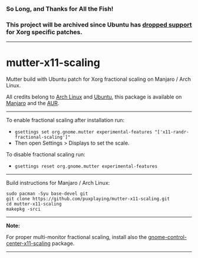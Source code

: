 ### So Long, and Thanks for All the Fish!
### This project will be archived since Ubuntu has [dropped support](https://salsa.debian.org/gnome-team/mutter/-/commit/6d1dce1a5fc4b3c2520cb40765cf47fb3eea4fe0) for Xorg specific patches.

---
# mutter-x11-scaling
Mutter build with Ubuntu patch for Xorg fractional scaling on Manjaro / Arch Linux.

All credits belong to [Arch Linux](https://www.archlinux.org/packages/extra/x86_64/mutter/) and [Ubuntu](https://salsa.debian.org/gnome-team/mutter/-/blob/ubuntu/master/debian/patches/ubuntu/x11-Add-support-for-fractional-scaling-using-Randr.patch), this package is available on [Manjaro](https://manjaro.org/) and the [AUR](https://aur.archlinux.org/packages/mutter-x11-scaling).

---
To enable fractional scaling after installation run:
- ```gsettings set org.gnome.mutter experimental-features "['x11-randr-fractional-scaling']"```
- Then open Settings > Displays to set the scale.

To disable fractional scaling run:
- ```gsettings reset org.gnome.mutter experimental-features```

---

Build instructions for Manjaro / Arch Linux:

```
sudo pacman -Syu base-devel git
git clone https://github.com/puxplaying/mutter-x11-scaling.git
cd mutter-x11-scaling
makepkg -srci
```
---

**Note:**

For proper multi-monitor fractional scaling, install also the [gnome-control-center-x11-scaling](https://github.com/puxplaying/gnome-control-center-x11-scaling) package.

---
